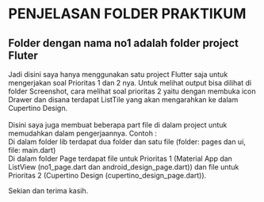# PENJELASAN FOLDER PRAKTIKUM

## Folder dengan nama no1 adalah folder project Fluter

Jadi disini saya hanya menggunakan satu project Flutter saja untuk mengerjakan soal Prioritas 1 dan 2 nya. Untuk melihat output bisa dilihat di folder Screenshot, cara melihat soal prioritas 2 yaitu dengan membuka icon Drawer dan disana terdapat ListTile yang akan mengarahkan ke dalam Cupertino Design. <br>
<br>
Disini saya juga membuat beberapa part file di dalam project untuk memudahkan dalam pengerjaannya. Contoh : <br>
Di dalam folder lib terdapat dua folder dan satu file (folder: pages dan ui, file: main.dart) <br>
Di dalam folder Page terdapat file untuk Prioritas 1 (Material App dan ListView (no1_page.dart dan android_design_page.dart)) dan file untuk Prioritas 2 (Cupertino Design (cupertino_design_page.dart)). <br>

Sekian dan terima kasih.